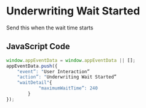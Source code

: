 # Underwriting Wait Started
Send this when the wait time starts

## JavaScript Code
```js
window.appEventData = window.appEventData || [];
appEventData.push({
    "event”: "User Interaction”
  	"action”: "Underwriting Wait Started”
    "waitDetail"{
    		"maximumWaitTime”: 240 
		}
});
```
